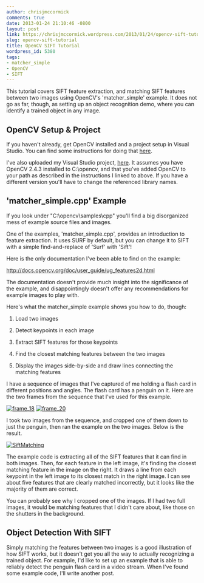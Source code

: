 ```yaml
---
author: chrisjmccormick
comments: true
date: 2013-01-24 21:10:46 -0800
layout: post
link: https://chrisjmccormick.wordpress.com/2013/01/24/opencv-sift-tutorial/
slug: opencv-sift-tutorial
title: OpenCV SIFT Tutorial
wordpress_id: 5380
tags:
- matcher_simple
- OpenCV
- SIFT
---
```


This tutorial covers SIFT feature extraction, and matching SIFT features between two images using OpenCV's 'matcher_simple' example. It does not go as far, though, as setting up an object recognition demo, where you can identify a trained object in any image.


## OpenCV Setup & Project


If you haven't already, get OpenCV installed and a project setup in Visual Studio. You can find some instructions for doing that [here](http://chrisjmccormick.wordpress.com/2013/01/24/opencv-setup-in-visual-studio-2010/).

I've also uploaded my Visual Studio project, [here](https://docs.google.com/file/d/0B-kWgXJRQkQ7Z3NLa1RzYzlsZUU/edit). It assumes you have OpenCV 2.4.3 installed to C:\opencv\, and that you've added OpenCV to your path as described in the instructions I linked to above. If you have a different version you'll have to change the referenced library names.


## 'matcher_simple.cpp' Example


If you look under "C:\opencv\samples\cpp\" you'll find a big disorganized mess of example source files and images.

One of the examples, 'matcher_simple.cpp', provides an introduction to feature extraction. It uses SURF by default, but you can change it to SIFT with a simple find-and-replace of 'Surf' with 'Sift'!

Here is the only documentation I've been able to find on the example:

http://docs.opencv.org/doc/user_guide/ug_features2d.html

The documentation doesn't provide much insight into the significance of the example, and disappointingly doesn't offer any recommendations for example images to play with.

Here's what the matcher_simple example shows you how to do, though:



	
  1. Load two images

	
  2. Detect keypoints in each image

	
  3. Extract SIFT features for those keypoints

	
  4. Find the closest matching features between the two images

	
  5. Display the images side-by-side and draw lines connecting the matching features


I have a sequence of images that I've captured of me holding a flash card in different positions and angles. The flash card has a penguin on it. Here are the two frames from the sequence that I've used for this example.

[![frame_18](http://chrisjmccormick.files.wordpress.com/2013/01/frame_18.png)](http://chrisjmccormick.files.wordpress.com/2013/01/frame_18.png) [![frame_20](http://chrisjmccormick.files.wordpress.com/2013/01/frame_20.png)](http://chrisjmccormick.files.wordpress.com/2013/01/frame_20.png)

I took two images from the sequence, and cropped one of them down to just the penguin, then ran the example on the two images. Below is the result.

[![SiftMatching](http://chrisjmccormick.files.wordpress.com/2013/01/siftmatching.png)](http://chrisjmccormick.files.wordpress.com/2013/01/siftmatching.png)

The example code is extracting all of the SIFT features that it can find in both images. Then, for each feature in the left image, it's finding the closest matching feature in the image on the right. It draws a line from each keypoint in the left image to its closest match in the right image. I can see about five features that are clearly matched incorrectly, but it looks like the majority of them are correct.

You can probably see why I cropped one of the images. If I had two full images, it would be matching features that I didn't care about, like those on the shutters in the background.


## Object Detection With SIFT


Simply matching the features between two images is a good illustration of how SIFT works, but it doesn't get you all the way to actually recognizing a trained object. For example, I'd like to set up an example that is able to reliably detect the penguin flash card in a video stream. When I've found some example code, I'll write another post.

